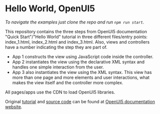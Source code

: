 # Hello World, OpenUI5 

_To navigate the examples just clone the repo and run `npm run start`._

This repository contains the three steps from OpenUI5 documentation "Quick Start"/"Hello World" tutorial in three different files/entry points: index_1.html, index_2.html and index_3.html. Also, views and controllers have a number indicating the step they are part of.

- App 1 constructs the view using JavaScript code inside the controller.
- App 2 instantiates the view using the declarative XML syntax and handles one simple interaction from the user.
- App 3 also instantiates the view using the XML syntax. This view has more than one page and more elements and user interactions, what makes the view itself and the controller more complex.

All pages/apps use the CDN to load OpenUI5 libraries.

Original [tutorial][1] and [source code][2] can be found at [OpenUI5 documentation website][3].


 [1]: https://openui5.hana.ondemand.com/#/topic/592f36fd077b45349a67dcb3efb46ab1
 [2]: https://openui5.hana.ondemand.com/#/entity/sap.m.tutorial.quickstart
 [3]: https://openui5.org/documentation/
